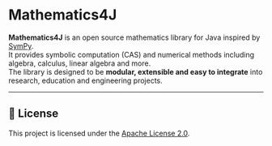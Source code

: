# Mathematics4J

**Mathematics4J** is an open source mathematics library for Java inspired by [SymPy](https://www.sympy.org/).  
It provides symbolic computation (CAS) and numerical methods including algebra, calculus, linear algebra and more.  
The library is designed to be **modular, extensible and easy to integrate** into research, education and engineering projects.

---

## 📄 License

This project is licensed under the [Apache License 2.0](LICENSE).
